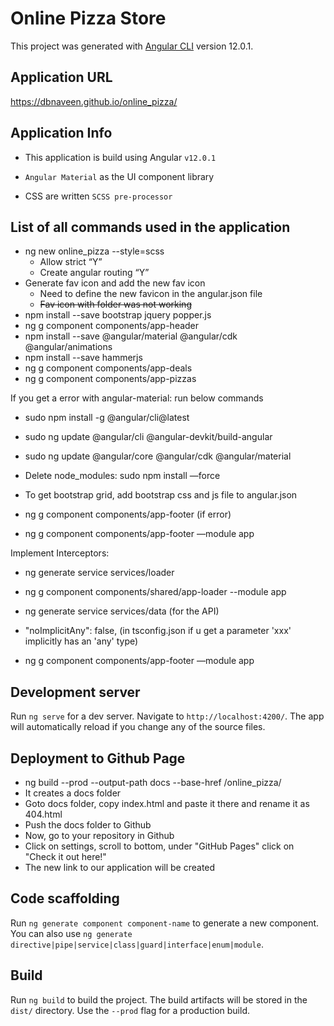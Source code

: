 # Online Pizza Store

This project was generated with [Angular CLI](https://github.com/angular/angular-cli) version 12.0.1.

## Application URL

https://dbnaveen.github.io/online_pizza/

## Application Info

* This application is build using Angular `v12.0.1`

* `Angular Material` as the UI component library

* CSS are written `SCSS pre-processor`

## List of all commands used in the application

* ng new online_pizza --style=scss
    * Allow strict “Y”
    * Create angular routing “Y”
* Generate fav icon and add the new fav icon
    * Need to define the new favicon in the angular.json file
    * ~~Fav icon with folder was not working~~
* npm install --save bootstrap jquery popper.js
* ng g component components/app-header
* npm install --save @angular/material @angular/cdk @angular/animations
* npm install --save hammerjs
* ng g component components/app-deals
* ng g component components/app-pizzas

If you get a error with angular-material: run below commands

* sudo npm install -g @angular/cli@latest
* sudo ng update @angular/cli @angular-devkit/build-angular 
* sudo ng update @angular/core @angular/cdk @angular/material
* Delete node_modules: sudo npm install —force


* To get bootstrap grid, add bootstrap css and js file to angular.json
* ng g component components/app-footer (if error)
* ng g component components/app-footer —module app

Implement Interceptors:
* ng generate service services/loader
* ng g component components/shared/app-loader --module app
* ng generate service services/data (for the API)
* "noImplicitAny": false, (in tsconfig.json if u get a parameter 'xxx' implicitly has an 'any' type)

* ng g component components/app-footer —module app

## Development server

Run `ng serve` for a dev server. Navigate to `http://localhost:4200/`. The app will automatically reload if you change any of the source files.

## Deployment to Github Page

* ng build --prod --output-path docs --base-href /online_pizza/
* It creates a docs folder
* Goto docs folder, copy index.html and paste it there and rename it as 404.html
* Push the docs folder to Github
* Now, go to your repository in Github
* Click on settings, scroll to bottom, under "GitHub Pages" click on "Check it out here!"
* The new link to our application will be created

## Code scaffolding

Run `ng generate component component-name` to generate a new component. You can also use `ng generate directive|pipe|service|class|guard|interface|enum|module`.

## Build

Run `ng build` to build the project. The build artifacts will be stored in the `dist/` directory. Use the `--prod` flag for a production build.


